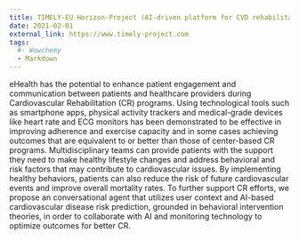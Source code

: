 ```yaml
---
title: TIMELY-EU Horizon-Project (AI-driven platform for CVD rehabilitation)
date: 2021-02-01
external_link: https://www.timely-project.com
tags:
  #- Wowchemy
  - Markdown
---
```


eHealth has the potential to enhance patient engagement and communication between patients and healthcare providers during Cardiovascular Rehabilitation (CR) programs. Using technological tools such as smartphone apps, physical activity trackers and medical-grade devices like heart rate and ECG monitors has been demonstrated to be effective in improving adherence and exercise capacity and in some cases achieving outcomes that are equivalent to or better than those of center-based CR programs. Multidisciplinary teams can provide patients with the support they need to make healthy lifestyle changes and address behavioral and risk factors that may contribute to cardiovascular issues. By implementing healthy behaviors, patients can also reduce the risk of future cardiovascular events and improve overall mortality rates. To further support CR efforts, we propose an conversational agent that utilizes user context and AI-based cardiovascular disease risk prediction, grounded in behavioral intervention theories, in order to collaborate with AI and monitoring technology to optimize outcomes for better CR.
